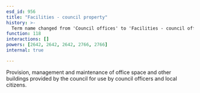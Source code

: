 ```yaml
---
esd_id: 956
title: "Facilities - council property"
history: >-
  Term name changed from 'Council offices' to 'Facilities - council offices' in version 3.00.  Scope notes added in version 3.01. Name/scope notes changed in version 4.0.1.
function: 118
interactions: []
powers: [2642, 2642, 2642, 2766, 2766]
internal: true

---
```


Provision, management and maintenance of office space and other buildings provided by the council for use by council officers and local citizens.

